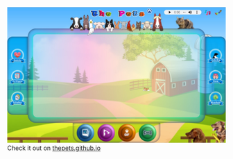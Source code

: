 <img src="img/Index_image.jpg">
Check it out on <a href="https://eduhrodrigues.github.io/thepets.github.io/">thepets.github.io</a> 
